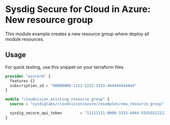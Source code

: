 # Sysdig Secure for Cloud in Azure:  New resource group

This module example creates a new resource group where deploy all module resources.

## Usage

For quick testing, use this snippet on your terraform files

```terraform
provider "azurerm" {
  features {}
  subscription_id = "00000000-1111-2222-3333-444444444444"
}

module "cloudvision_existing_resource_group" {
  source = "sysdiglabs/cloudvision/azure//examples/new_resource_group"

  sysdig_secure_api_token        = "11111111-0000-3333-4444-555555222224"
}
```

